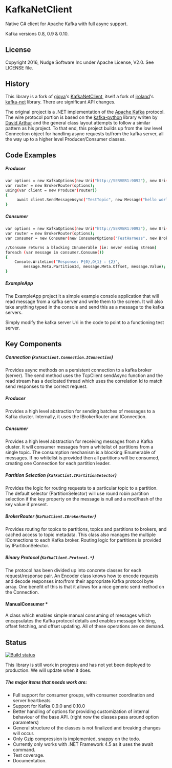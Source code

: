KafkaNetClient
=========

Native C# client for Apache Kafka with full async support.

Kafka versions 0.8, 0.9 & 0.10.

License
-----------
Copyright 2016, Nudge Software Inc under Apache License, V2.0. See LICENSE file.

History
-----------
This library is a fork of [gigya]'s [KafkaNetClient](), itself a fork of [jroland]'s [kafka-net] library. There are significant API changes.

The original project is a .NET implementation of the [Apache Kafka] protocol. The wire protocol portion is based on the [kafka-python] library writen by [David Arthur] and the general class layout attempts to follow a similar pattern as his project. To that end, this project builds up from the low level Connection object for handling async requests to/from the kafka server, all the way up to a higher level Producer/Consumer classes.

Code Examples
-----------
##### Producer
```sh
var options = new KafkaOptions(new Uri("http://SERVER1:9092"), new Uri("http://SERVER2:9092"));
var router = new BrokerRouter(options);
using(var client = new Producer(router))
{
     await client.SendMessageAsync("TestTopic", new Message("hello world"));
}


```
##### Consumer
```sh
var options = new KafkaOptions(new Uri("http://SERVER1:9092"), new Uri("http://SERVER2:9092"));
var router = new BrokerRouter(options);
var consumer = new Consumer(new ConsumerOptions("TestHarness", new BrokerRouter(options)));

//Consume returns a blocking IEnumerable (ie: never ending stream)
foreach (var message in consumer.Consume())
{
    Console.WriteLine("Response: P{0},O{1} : {2}",
        message.Meta.PartitionId, message.Meta.Offset, message.Value);  
}
```

##### ExampleApp
The ExampleApp project it a simple example console application that will read message from a kafka server and write them to the screen.  It will also take anything typed in the console and send this as a message to the kafka servers.  

Simply modify the kafka server Uri in the code to point to a functioning test server.


Key Components
-----------
##### Connection (`KafkaClient.Connection.IConnection`)
Provides async methods on a persistent connection to a kafka broker (server).  The send method uses the TcpClient sendAsync function and the read stream has a dedicated thread which uses the correlation Id to match send responses to the correct request.

##### Producer
Provides a high level abstraction for sending batches of messages to a Kafka cluster. Internally, it uses the IBrokerRouter and IConnection.

##### Consumer
Provides a high level abstraction for receiving messages from a Kafka cluster. It will consumer messages from a whitelist of partitions from a single topic.  The consumption mechanism is a blocking IEnumerable of messages. If no whitelist is provided then all partitions will be consumed, creating one Connection for each partition leader.

##### Partition Selection (`KafkaClint.IPartitionSelector`)
Provides the logic for routing requests to a particular topic to a partition.  The default selector (PartitionSelector) will use round robin partition selection if the key property on the message is null and a mod/hash of the key value if present.

##### BrokerRouter (`KafkaClient.IBrokerRouter`)
Provides routing for topics to partitions, topics and partitions to brokers, and cached access to topic metadata. This class also manages the multiple IConnections to each Kafka broker. Routing logic for partitions is provided by IPartitionSelector.

##### Binary Protocol (`KafkaClient.Protocol.*`)
The protocol has been divided up into concrete classes for each request/response pair. An Encoder class knows how to encode requests and decode responses into/from their appropriate Kafka protocol byte array. One benefit of this is that it allows for a nice generic send method on the Connection.

#### ManualConsumer *
A class which enables simple manual consuming of messages which encapsulates the Kafka protocol details and enables message fetching, offset fetching, and offset updating. All of these operations are on demand.

Status
-----------
[![Build status](https://ci.appveyor.com/api/projects/status/e7ej2g9q77if8mkf/branch/master?svg=true)](https://ci.appveyor.com/project/AndrewRobinson/kafkanetclient/branch/master)

This library is still work in progress and has not yet been deployed to production. We will update when it does.

##### The major items that needs work are:
* Full support for consumer groups, with consumer coordination and server heartbeats
* Support for Kafka 0.9.0 and 0.10.0
* Better handling of options for providing customization of internal behaviour of the base API. (right now the classes pass around option parameters)
* General structure of the classes is not finalized and breaking changes will occur.
* Only Gzip compression is implemented, snappy on the todo.
* Currently only works with .NET Framework 4.5 as it uses the await command.
* Test coverage.
* Documentation.



[Apache Kafka]:http://kafka.apache.org
[kafka-python]:https://github.com/mumrah/kafka-python
[David Arthur]:https://github.com/mumrah
[kafka-net]:https://github.com/Jroland/kafka-net
[jroland]:https://github.com/jroland
[KafkaNetClient]:https://github.com/gigya/KafkaNetClient
[gigya]:https://github.com/gigya
